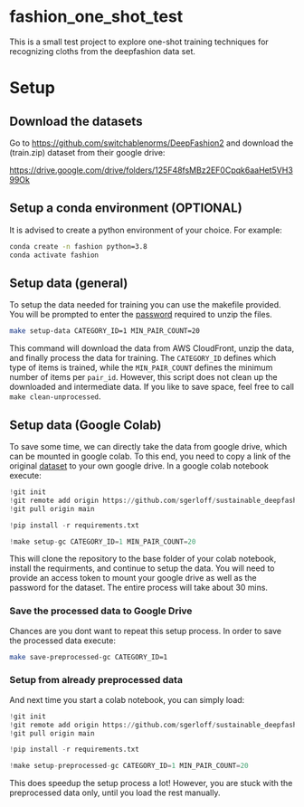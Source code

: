 # fashion_one_shot_test
This is a small test project to explore one-shot training techniques for recognizing cloths from the deepfashion data set.

# Setup
## Download the datasets
Go to https://github.com/switchablenorms/DeepFashion2 and download the (train.zip) dataset from their google drive: 

https://drive.google.com/drive/folders/125F48fsMBz2EF0Cpqk6aaHet5VH399Ok

## Setup a conda environment (OPTIONAL)
It is advised to create a python environment of your choice. For example:

```bash
conda create -n fashion python=3.8
conda activate fashion
```

## Setup data (general)
To setup the data needed for training you can use the makefile provided.
You will be prompted to enter the [password](https://github.com/switchablenorms/DeepFashion2) required to unzip the files.

```bash
make setup-data CATEGORY_ID=1 MIN_PAIR_COUNT=20
```

This command will download the data from AWS CloudFront, unzip the data, and finally process the data for training.
The ```CATEGORY_ID``` defines which type of items is trained, while the ```MIN_PAIR_COUNT``` defines the minimum number of items per ```pair_id```.
However, this script does not clean up the downloaded and intermediate data. If you like to save space, feel free to call ```make clean-unprocessed```.

## Setup data (Google Colab)
To save some time, we can directly take the data from google drive, which can be mounted in google colab.
To this end, you need to copy a link of the original [dataset](https://drive.google.com/drive/folders/125F48fsMBz2EF0Cpqk6aaHet5VH399Ok?usp=sharing) to your own google drive.
In a google colab notebook execute:

```python
!git init
!git remote add origin https://github.com/sgerloff/sustainable_deepfashion.git
!git pull origin main

!pip install -r requirements.txt

!make setup-gc CATEGORY_ID=1 MIN_PAIR_COUNT=20
```

This will clone the repository to the base folder of your colab notebook, install the requirments, and continue to setup the data. 
You will need to provide an access token to mount your google drive as well as the password for the dataset.
The entire process will take about 30 mins.

### Save the processed data to Google Drive

Chances are you dont want to repeat this setup process.
In order to save the processed data execute:

```bash
make save-preprocessed-gc CATEGORY_ID=1
```

### Setup from already preprocessed data

And next time you start a colab notebook, you can simply load:

```python
!git init
!git remote add origin https://github.com/sgerloff/sustainable_deepfashion.git
!git pull origin main

!pip install -r requirements.txt

!make setup-preprocessed-gc CATEGORY_ID=1 MIN_PAIR_COUNT=20
```

This does speedup the setup process a lot! However, you are stuck with the preprocessed data only, until you load the rest manually.